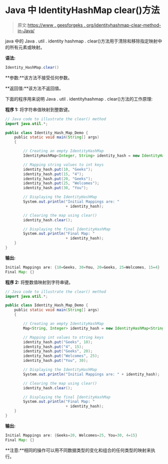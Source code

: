 # Java 中 IdentityHashMap clear()方法

> 原文:[https://www . geesforgeks . org/identityhashmap-clear-method-in-Java/](https://www.geeksforgeeks.org/identityhashmap-clear-method-in-java/)

java 中的 Java . util . identity hashmap . clear()方法用于清除和移除指定映射中的所有元素或映射。

**语法:**

```java
Identity_HashMap.clear()
```

**参数:**该方法不接受任何参数。

**返回值:**该方法不返回值。

下面的程序用来说明 Java . util . identityhashmap . clear()方法的工作原理:

**程序 1:** 将字符串值映射到整数键。

```java
// Java code to illustrate the clear() method
import java.util.*;

public class Identity_Hash_Map_Demo {
    public static void main(String[] args)
    {

        // Creating an empty IdentityHashMap
        IdentityHashMap<Integer, String> identity_hash = new IdentityHashMap<Integer, String>();

        // Mapping string values to int keys
        identity_hash.put(10, "Geeks");
        identity_hash.put(15, "4");
        identity_hash.put(20, "Geeks");
        identity_hash.put(25, "Welcomes");
        identity_hash.put(30, "You");

        // Displaying the IdentityHashMap
        System.out.println("Initial Mappings are: "
                           + identity_hash);

        // Clearing the map using clear()
        identity_hash.clear();

        // Displaying the final IdentityHashMap
        System.out.println("Final Map: "
                           + identity_hash);
    }
}
```

**输出:**

```java
Initial Mappings are: {10=Geeks, 30=You, 20=Geeks, 25=Welcomes, 15=4}
Final Map: {}

```

**程序 2:** 将整数值映射到字符串键。

```java
// Java code to illustrate the clear() method
import java.util.*;

public class Identity_Hash_Map_Demo {
    public static void main(String[] args)
    {

        // Creating an empty IdentityHashMap
        Map<String, Integer> identity_hash = new IdentityHashMap<String, Integer>();

        // Mapping int values to string keys
        identity_hash.put("Geeks", 10);
        identity_hash.put("4", 15);
        identity_hash.put("Geeks", 20);
        identity_hash.put("Welcomes", 25);
        identity_hash.put("You", 30);

        // Displaying the IdentityHashMap
        System.out.println("Initial Mappings are: " + identity_hash);

        // Clearing the map using clear()
        identity_hash.clear();

        // Displaying the final IdentityHashMap
        System.out.println("Final Map: "
                           + identity_hash);
    }
}
```

**输出:**

```java
Initial Mappings are: {Geeks=20, Welcomes=25, You=30, 4=15}
Final Map: {}

```

**注意:**相同的操作可以用不同数据类型的变化和组合的任何类型的映射来执行。